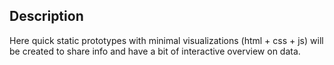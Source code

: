 ## Description

Here quick static prototypes with minimal visualizations (html + css + js) will be created to share info and have a bit of interactive overview on data.
